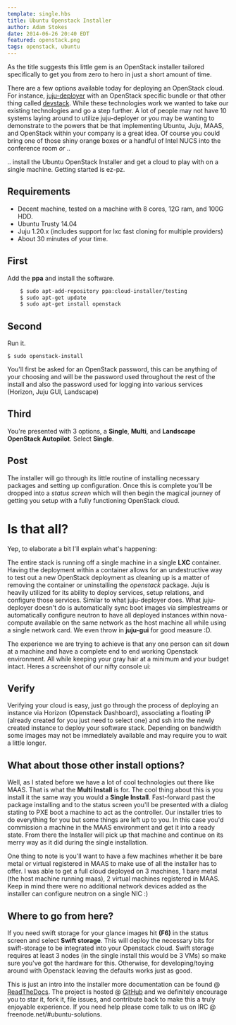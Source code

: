 ```yaml
---
template: single.hbs
title: Ubuntu Openstack Installer
author: Adam Stokes
date: 2014-06-26 20:40 EDT
featured: openstack.png
tags: openstack, ubuntu
---
```

As the title suggests this little gem is an OpenStack installer tailored specifically to get you from zero to hero in just a short amount of time.

There are a few options available today for deploying an OpenStack cloud. For instance, [juju-deployer](http://pythonhosted.org/juju-deployer/) with an OpenStack specific bundle or that other thing called [devstack](http://devstack.org/). While these technologies work we wanted to take our existing technologies and go a step further. A lot of people may not have 10 systems laying around to utilize juju-deployer or you may be wanting to demonstrate to the powers that be that implementing Ubuntu, Juju, MAAS, and OpenStack within your company is a great idea. Of course you could bring one of those shiny orange boxes or a handful of Intel NUCS into the conference room _or_ ..

.. install the Ubuntu OpenStack Installer and get a cloud to play with on a single machine. Getting started is ez-pz.

## Requirements

*   Decent machine, tested on a machine with 8 cores, 12G ram, and 100G HDD.
*   Ubuntu Trusty 14.04
*   Juju 1.20.x (includes support for lxc fast cloning for multiple providers)
*   About 30 minutes of your time.

## First

Add the **ppa** and install the software.

```bash
    $ sudo apt-add-repository ppa:cloud-installer/testing
    $ sudo apt-get update
    $ sudo apt-get install openstack
```

## Second

Run it.

`$ sudo openstack-install`

You'll first be asked for an OpenStack password, this can be anything of your choosing and will be the password used throughout the rest of the install and also the password used for logging into various services (Horizon, Juju GUI, Landscape)

## Third

You're presented with 3 options, a **Single**, **Multi**, and **Landscape OpenStack Autopilot**. Select **Single**.

## Post

The installer will go through its little routine of installing necessary packages and setting up configuration. Once this is complete you'll be dropped into a _status screen_ which will then begin the magical journey of getting you setup with a fully functioning OpenStack cloud.

# Is that all?

Yep, to elaborate a bit I'll explain what's happening:

The entire stack is running off a single machine in a single **LXC** container. Having the deployment within a container allows for an undestructive way to test out a new OpenStack deployment as cleaning up is a matter of removing the container or uninstalling the _openstack_ package. Juju is heavily utilized for its ability to deploy services, setup relations, and configure those services. Similar to what juju-deployer does. What juju-deployer doesn't do is automatically sync boot images via simplestreams or automatically configure neutron to have all deployed instances within nova-compute available on the same network as the host machine all while using a single network card. We even throw in **juju-gui** for good measure :D.

The experience we are trying to achieve is that any one person can sit down at a machine and have a complete end to end working Openstack environment. All while keeping your gray hair at a minimum and your budget intact. Heres a screenshot of our nifty console ui:

## Verify

Verifying your cloud is easy, just go through the process of deploying an instance via Horizon (Openstack Dashboard), associating a floating IP (already created for you just need to select one) and ssh into the newly created instance to deploy your software stack. Depending on bandwidth some images may not be immediately available and may require you to wait a little longer.

## What about those other install options?

Well, as I stated before we have a lot of cool technologies out there like MAAS. That is what the **Multi Install** is for. The cool thing about this is you install it the same way you would a **Single Install**. Fast-forward past the package installing and to the status screen you'll be presented with a dialog stating to PXE boot a machine to act as the controller. Our installer tries to do everything for you but some things are left up to you. In this case you'd commission a machine in the MAAS environment and get it into a ready state. From there the Installer will pick up that machine and continue on its merry way as it did during the single installation.

One thing to note is you'll want to have a few machines whether it be bare metal or virtual registered in MAAS to make use of all the installer has to offer. I was able to get a full cloud deployed on 3 machines, 1 bare metal (the host machine running maas), 2 virtual machines registered in MAAS. Keep in mind there were no additional network devices added as the installer can configure neutron on a single NIC :)

## Where to go from here?

If you need swift storage for your glance images hit **(F6)** in the status screen and select **Swift storage**. This will deploy the necessary bits for swift-storage to be integrated into your Openstack cloud. Swift storage requires at least 3 nodes (in the single install this would be 3 VMs) so make sure you've got the hardware for this. Otherwise, for developing/toying around with Openstack leaving the defaults works just as good.

This is just an intro into the installer more documentation can be found @ [ReadTheDocs](http://ubuntu-cloud-installer.readthedocs.org/en/latest/index.html). The project is hosted @ [GitHub](https://github.com/Ubuntu-Solutions-Engineering/cloud-installer) and we definitely encourage you to star it, fork it, file issues, and contribute back to make this a truly enjoyable experience. If you need help please come talk to us on IRC @ freenode.net/#ubuntu-solutions.

